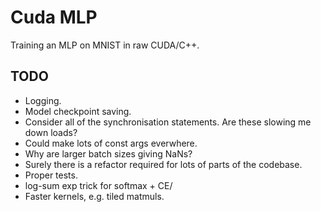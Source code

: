 # Cuda MLP
Training an MLP on MNIST in raw CUDA/C++.

## TODO

* Logging.
* Model checkpoint saving.
* Consider all of the synchronisation statements. Are these slowing me down loads?
* Could make lots of const args everwhere.
* Why are larger batch sizes giving NaNs?
* Surely there is a refactor required for lots of parts of the codebase.
* Proper tests.
* log-sum exp trick for softmax + CE/
* Faster kernels, e.g. tiled matmuls.
